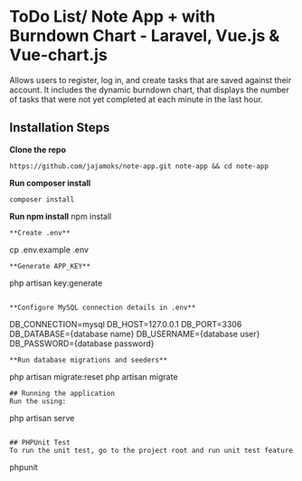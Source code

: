 # ToDo List/ Note App + with Burndown Chart - Laravel, Vue.js & Vue-chart.js
Allows users to register, log in, and create tasks that are saved against their account. It includes the dynamic burndown chart, that displays the number of tasks that were not yet completed at each minute in the last hour.
## Installation Steps
**Clone the repo**
```
https://github.com/jajamoks/note-app.git note-app && cd note-app
```
**Run composer install**
```
composer install
```
**Run npm install**
npm install
```
**Create .env**
```
cp .env.example .env
```
**Generate APP_KEY**
```
php artisan key:generate
```

**Configure MySQL connection details in .env**
```
DB_CONNECTION=mysql
DB_HOST=127.0.0.1
DB_PORT=3306
DB_DATABASE={database name}
DB_USERNAME={database user}
DB_PASSWORD={database password}
```
**Run database migrations and seeders**
```
php artisan migrate:reset
php artisan migrate
```
## Running the application
Run the using:
```
php artisan serve
```

## PHPUnit Test
To run the unit test, go to the project root and run unit test feature
```
phpunit
```
